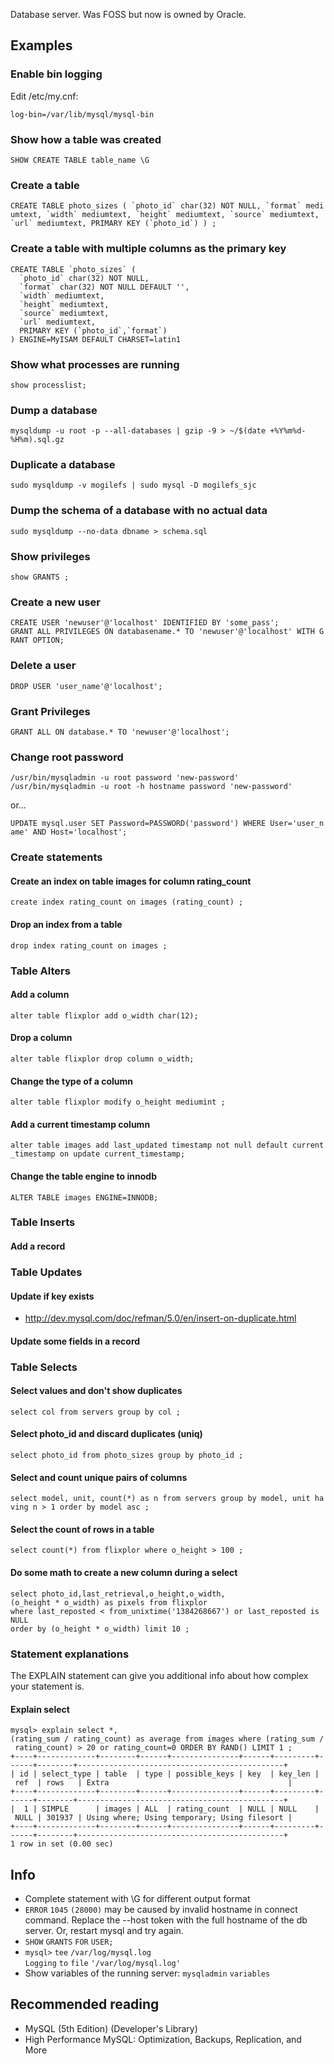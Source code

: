 Database server. Was FOSS but now is owned by Oracle.

Examples
--------

### Enable bin logging

Edit /etc/my.cnf:

`log-bin=/var/lib/mysql/mysql-bin`

### Show how a table was created

`SHOW CREATE TABLE table_name \G`

### Create a table

`` CREATE TABLE photo_sizes ( `photo_id` char(32) NOT NULL, `format` mediumtext, `width` mediumtext, `height` mediumtext, `source` mediumtext, `url` mediumtext, PRIMARY KEY (`photo_id`) ) ; ``

### Create a table with multiple columns as the primary key

`` CREATE TABLE `photo_sizes` ( ``\
``   `photo_id` char(32) NOT NULL, ``\
``   `format` char(32) NOT NULL DEFAULT '', ``\
``   `width` mediumtext, ``\
``   `height` mediumtext, ``\
``   `source` mediumtext, ``\
``   `url` mediumtext, ``\
``   PRIMARY KEY (`photo_id`,`format`) ``\
`) ENGINE=MyISAM DEFAULT CHARSET=latin1`

### Show what processes are running

`show processlist;`

### Dump a database

`mysqldump -u root -p --all-databases | gzip -9 > ~/$(date +%Y%m%d-%H%m).sql.gz`

### Duplicate a database

`sudo mysqldump -v mogilefs | sudo mysql -D mogilefs_sjc`

### Dump the schema of a database with no actual data

`sudo mysqldump --no-data dbname > schema.sql`

### Show privileges

`show GRANTS ;`

### Create a new user

`CREATE USER 'newuser'@'localhost' IDENTIFIED BY 'some_pass';`\
`GRANT ALL PRIVILEGES ON databasename.* TO 'newuser'@'localhost' WITH GRANT OPTION;`

### Delete a user

`DROP USER 'user_name'@'localhost';`

### Grant Privileges

`GRANT ALL ON database.* TO 'newuser'@'localhost';`

### Change root password

`/usr/bin/mysqladmin -u root password 'new-password'`\
`/usr/bin/mysqladmin -u root -h hostname password 'new-password'`

or...

`UPDATE mysql.user SET Password=PASSWORD('password') WHERE User='user_name' AND Host='localhost';`

### Create statements

#### Create an index on table images for column rating\_count

`create index rating_count on images (rating_count) ;`

#### Drop an index from a table

`drop index rating_count on images ;`

### Table Alters

#### Add a column

`alter table flixplor add o_width char(12);`

#### Drop a column

`alter table flixplor drop column o_width;`

#### Change the type of a column

`alter table flixplor modify o_height mediumint ;`

#### Add a current timestamp column

`alter table images add last_updated timestamp not null default current_timestamp on update current_timestamp;`

#### Change the table engine to innodb

`ALTER TABLE images ENGINE=INNODB;`

### Table Inserts

#### Add a record

### Table Updates

#### Update if key exists

-   <http://dev.mysql.com/doc/refman/5.0/en/insert-on-duplicate.html>

#### Update some fields in a record

### Table Selects

#### Select values and don't show duplicates

`select col from servers group by col ;`

#### Select photo\_id and discard duplicates (uniq)

`select photo_id from photo_sizes group by photo_id ;`

#### Select and count unique pairs of columns

`select model, unit, count(*) as n from servers group by model, unit having n > 1 order by model asc ;`

#### Select the count of rows in a table

`select count(*) from flixplor where o_height > 100 ;`

#### Do some math to create a new column during a select

`select photo_id,last_retrieval,o_height,o_width,(o_height * o_width) as pixels from flixplor`\
`where last_reposted < from_unixtime('1384268667') or last_reposted is NULL`\
`order by (o_height * o_width) limit 10 ;`

### Statement explanations

The EXPLAIN statement can give you additional info about how complex
your statement is.

#### Explain select

`mysql> explain select *,(rating_sum / rating_count) as average from images where (rating_sum / rating_count) > 20 or rating_count=0 ORDER BY RAND() LIMIT 1 ;`\
`+----+-------------+--------+------+---------------+------+---------+------+--------+----------------------------------------------+`\
`| id | select_type | table  | type | possible_keys | key  | key_len | ref  | rows   | Extra                                        |`\
`+----+-------------+--------+------+---------------+------+---------+------+--------+----------------------------------------------+`\
`|  1 | SIMPLE      | images | ALL  | rating_count  | NULL | NULL    | NULL | 301937 | Using where; Using temporary; Using filesort |`\
`+----+-------------+--------+------+---------------+------+---------+------+--------+----------------------------------------------+`\
`1 row in set (0.00 sec)`

Info
----

-   Complete statement with \\G for different output format
-   `ERROR` `1045` `(28000)` may be caused by invalid hostname in
    connect command. Replace the --host token with the full hostname of
    the db server. Or, restart mysql and try again.
-   `SHOW` `GRANTS` `FOR` `USER;`
-   `mysql>` `tee` `/var/log/mysql.log`\
    `Logging` `to` `file` `'/var/log/mysql.log'`
-   Show variables of the running server: `mysqladmin` `variables`

Recommended reading
-------------------

-   MySQL (5th Edition) (Developer's Library)
-   High Performance MySQL: Optimization, Backups, Replication, and More

